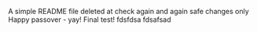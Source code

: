 A simple README file
deleted at
check again
and again
safe changes only
Happy passover - yay!
Final test!
fdsfdsa
fdsafsad
